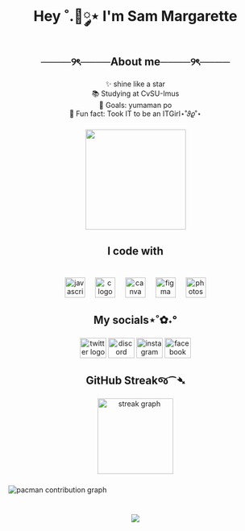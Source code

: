 <h1 align="center">Hey ˚.🎀༘⋆ I'm Sam Margarette</h1>

###

<h2 align="center">────୨ৎ────About me────୨ৎ────</h2>

###

<p align="center">✨ shine like a star<br>📚 Studying at CvSU-Imus<br>🎯 Goals: yumaman po<br>🎲 Fun fact: Took IT to be an ITGirl⋆˚𝜗𝜚˚⋆</p>

###

<div align="center">
  <img height="199" src="https://uploads.disquscdn.com/images/d1454bb319000306f860a577bb34edf3e68fe4f18f440fc262a3c2da3968c875.gif?w=800&h=280"  />
</div>

###

<h2 align="center">I code with</h2>

###

<br clear="both">

<div align="center">
  <img src="https://cdn.jsdelivr.net/gh/devicons/devicon/icons/javascript/javascript-original.svg" height="40" alt="javascript logo"  />
  <img width="12" />
  <img src="https://cdn.jsdelivr.net/gh/devicons/devicon/icons/c/c-original.svg" height="40" alt="c logo"  />
  <img width="12" />
  <img src="https://cdn.jsdelivr.net/gh/devicons/devicon/icons/canva/canva-original.svg" height="40" alt="canva logo"  />
  <img width="12" />
  <img src="https://cdn.jsdelivr.net/gh/devicons/devicon/icons/figma/figma-original.svg" height="40" alt="figma logo"  />
  <img width="12" />
  <img src="https://cdn.jsdelivr.net/gh/devicons/devicon/icons/photoshop/photoshop-plain.svg" height="40" alt="photoshop logo"  />
</div>

###

<h2 align="center">My socials⋆˚✿˖°</h2>

###

<div align="center">
  <img src="https://raw.githubusercontent.com/maurodesouza/profile-readme-generator/master/src/assets/icons/social/twitter/default.svg" width="52" height="40" alt="twitter logo"  />
  <img src="https://raw.githubusercontent.com/maurodesouza/profile-readme-generator/master/src/assets/icons/social/discord/default.svg" width="52" height="40" alt="discord logo"  />
  <img src="https://raw.githubusercontent.com/maurodesouza/profile-readme-generator/master/src/assets/icons/social/instagram/default.svg" width="52" height="40" alt="instagram logo"  />
  <img src="https://raw.githubusercontent.com/maurodesouza/profile-readme-generator/master/src/assets/icons/social/facebook/default.svg" width="52" height="40" alt="facebook logo"  />
</div>

###

<h2 align="center">GitHub Streakજ⁀➴</h2>

###

<div align="center">
  <img src="https://streak-stats.demolab.com?user=SamMargarette&locale=en&mode=daily&theme=dracula&hide_border=false&border_radius=5&order=3" height="150" alt="streak graph"  />
</div>

###

<picture>
  <source media="(prefers-color-scheme: dark)" srcset="https://raw.githubusercontent.com/SamMargarette/SamMargarette/output/pacman-contribution-graph-dark.svg">
  <source media="(prefers-color-scheme: light)" srcset="https://raw.githubusercontent.com/SamMargarette/SamMargarette/output/pacman-contribution-graph.svg">
  <img alt="pacman contribution graph" src="https://raw.githubusercontent.com/SamMargarette/SamMargarette/output/pacman-contribution-graph.svg">
</picture>

###

<br clear="both">

<div align="center">
  <img src="https://visitor-badge.laobi.icu/badge?page_id=SamMargarette.SamMargarette&left_color=lightpink&right_color=gray"  />
</div>

###
